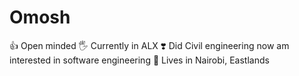 # Omosh
👍 Open minded 
🖐️ Currently in ALX
❣️ Did Civil engineering now am interested in software engineering
💯 Lives in Nairobi, Eastlands
